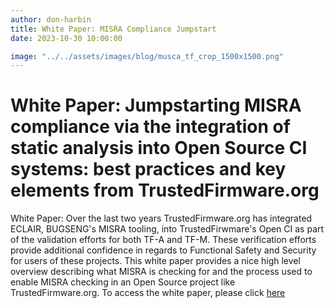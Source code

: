 ```yaml
---
author: don-harbin
title: White Paper: MISRA Compliance Jumpstart
date: 2023-10-30 10:00:00

image: "../../assets/images/blog/musca_tf_crop_1500x1500.png"
---
```


# **White Paper: Jumpstarting MISRA compliance via the integration of static analysis into Open Source CI systems: best practices and key elements from TrustedFirmware.org**

White Paper: Over the last two years TrustedFirmware.org has integrated ECLAIR, BUGSENG's MISRA tooling, into TrustedFirwmare's Open CI as part of the validation efforts for both TF-A and TF-M. These verification efforts provide additional confidence in regards to Functional Safety and Security for users of these projects.  This white paper provides a nice high level overview describing what MISRA is checking for and the process used to enable MISRA checking in an Open Source project like TrustedFirmware.org.
To access the white paper, please click [here](/docs/MISRA%20Bugseng-TrustedFirmware-Jumpstart.pdf)
